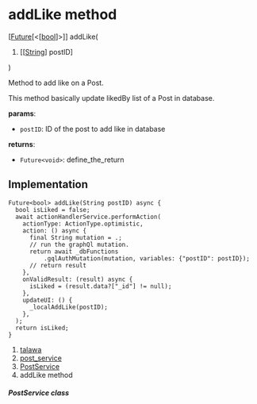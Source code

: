 
<div>

# addLike method

</div>


[[Future](https://api.flutter.dev/flutter/dart-core/Future-class.html)[\<[[bool](https://api.flutter.dev/flutter/dart-core/bool-class.html)]\>]]
addLike(

1.  [[[String](https://api.flutter.dev/flutter/dart-core/String-class.html)]
    postID]

)



Method to add like on a Post.

This method basically update likedBy list of a Post in database.

**params**:

-   `postID`: ID of the post to add like in database

**returns**:

-   `Future<void>`: define_the_return



## Implementation

``` language-dart
Future<bool> addLike(String postID) async {
  bool isLiked = false;
  await actionHandlerService.performAction(
    actionType: ActionType.optimistic,
    action: () async {
      final String mutation = .;
      // run the graphQl mutation.
      return await _dbFunctions
          .gqlAuthMutation(mutation, variables: {"postID": postID});
      // return result
    },
    onValidResult: (result) async {
      isLiked = (result.data?["_id"] != null);
    },
    updateUI: () {
      _localAddLike(postID);
    },
  );
  return isLiked;
}
```







1.  [talawa](../../index.html)
2.  [post_service](../../services_post_service/)
3.  [PostService](../../services_post_service/PostService-class.html)
4.  addLike method

##### PostService class







